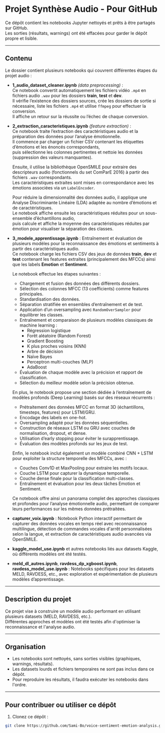 # Projet Synthèse Audio - Pour GitHub

Ce dépôt contient les notebooks Jupyter nettoyés et prêts à être partagés sur GitHub.  
Les sorties (résultats, warnings) ont été effacées pour garder le dépôt propre et lisible.

---

## Contenu

Le dossier contient plusieurs notebooks qui couvrent différentes étapes du projet audio :

- **1_audio_dataset_cleaner.ipynb** *(data preprocessing)* :  
  Ce notebook convertit automatiquement les fichiers vidéo `.mp4` en fichiers audio `.wav` pour les dossiers **train**, **test** et **dev**.  
  Il vérifie l’existence des dossiers sources, crée les dossiers de sortie si nécessaire, liste les fichiers `.mp4` et utilise `ffmpeg` pour effectuer la conversion.  
  Il affiche un retour sur la réussite ou l’échec de chaque conversion.

- **2_extraction_caracteristiques.ipynb** *(feature extraction)* :  
  Ce notebook traite l’extraction des caractéristiques audio et la préparation des données pour l’analyse émotionnelle.  
  Il commence par charger un fichier CSV contenant les étiquettes d’émotions et les énoncés correspondants,  
  puis sélectionne les colonnes pertinentes et nettoie les données (suppression des valeurs manquantes).  

  Ensuite, il utilise la bibliothèque OpenSMILE pour extraire des descripteurs audio (fonctionnels du set ComParE 2016) à partir des fichiers `.wav` correspondants.  
  Les caractéristiques extraites sont mises en correspondance avec les émotions associées via un `LabelEncoder`.  

  Pour réduire la dimensionnalité des données audio, il applique une Analyse Discriminante Linéaire (LDA) adaptée au nombre d’émotions et de caractéristiques.  
  Le notebook affiche ensuite les caractéristiques réduites pour un sous-ensemble d’échantillons audio,  
  puis calcule et affiche la moyenne des caractéristiques réduites par émotion pour visualiser la séparation des classes.

- **3_modele_apprentissage.ipynb** : Entraînement et évaluation de plusieurs modèles pour la reconnaissance des émotions et sentiments à partir des caractéristiques audio.  
  Ce notebook charge les fichiers CSV des jeux de données **train**, **dev** et **test** contenant les features extraites (principalement des MFCCs) ainsi que les labels **Emotion** et **Sentiment**.  

  Le notebook effectue les étapes suivantes :  
  - Chargement et fusion des données des différents dossiers.  
  - Sélection des colonnes MFCC (13 coefficients) comme features principales.  
  - Standardisation des données.  
  - Séparation stratifiée en ensembles d’entraînement et de test.  
  - Application d’un oversampling avec `RandomOverSampler` pour équilibrer les classes.  
  - Entraînement et comparaison de plusieurs modèles classiques de machine learning :  
    - Régression logistique  
    - Forêt aléatoire (Random Forest)  
    - Gradient Boosting  
    - K plus proches voisins (KNN)  
    - Arbre de décision  
    - Naïve Bayes  
    - Perceptron multi-couches (MLP)  
    - AdaBoost  
  - Évaluation de chaque modèle avec la précision et rapport de classification.  
  - Sélection du meilleur modèle selon la précision obtenue.  

  En plus, le notebook propose une section dédiée à l’entraînement de modèles profonds (Deep Learning) basés sur des réseaux récurrents :  
  - Prétraitement des données MFCC en format 3D (échantillons, timesteps, features) pour LSTM/GRU.  
  - Encodage des labels en one-hot.  
  - Oversampling adapté pour les données séquentielles.  
  - Construction de réseaux LSTM ou GRU avec couches de normalisation, dropout, et dense.  
  - Utilisation d’early stopping pour éviter le surapprentissage.  
  - Évaluation des modèles profonds sur les jeux de test.  

  Enfin, le notebook inclut également un modèle combiné CNN + LSTM pour exploiter la structure temporelle des MFCCs, avec :  
  - Couches Conv1D et MaxPooling pour extraire les motifs locaux.  
  - Couche LSTM pour capturer la dynamique temporelle.  
  - Couche dense finale pour la classification multi-classes.  
  - Entraînement et évaluation pour les deux tâches Emotion et Sentiment.  

  Ce notebook offre ainsi un panorama complet des approches classiques et profondes pour l’analyse émotionnelle audio, permettant de comparer leurs performances sur les mêmes données prétraitées.
  
- **capturer_voix.ipynb** : Notebook Python interactif permettant de capturer des données vocales en temps réel avec reconnaissance multilingue, détection de commandes vocales d'arrêt personnalisées selon la langue, et extraction de caractéristiques audio avancées via OpenSMILE.

- **kaggle_model_use.ipynb** et autres notebooks liés aux datasets Kaggle, où différents modèles ont été testés.  
- **meld_dl_autres.ipynb**, **ravdess_dp_xgboost.ipynb**, **ravdess_model_use.ipynb** : Notebooks spécifiques pour les datasets MELD, RAVDESS, etc., avec exploration et expérimentation de plusieurs modèles d’apprentissage.
---

## Description du projet

Ce projet vise à construire un modèle audio performant en utilisant plusieurs datasets (MELD, RAVDESS, etc.).  
Différentes approches et modèles ont été testés afin d'optimiser la reconnaissance et l'analyse audio.

---

## Organisation

- Les notebooks sont nettoyés, sans sorties visibles (graphiques, warnings, résultats).  
- Les datasets lourds et fichiers temporaires ne sont pas inclus dans ce dépôt.  
- Pour reproduire les résultats, il faudra exécuter les notebooks dans l'ordre.

---

## Pour contribuer ou utiliser ce dépôt

1. Clonez ce dépôt :  
```bash
git clone https://github.com/Sami-Bo/voice-sentiment-emotion-analysis.git
